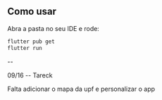 
## Como usar

Abra a pasta no seu IDE e rode:
   ```bash
   flutter pub get
   flutter run
   ```



-- 

09/16 -- Tareck

Falta adicionar o mapa da upf e personalizar o app
